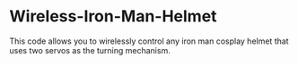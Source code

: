 # Wireless-Iron-Man-Helmet
This code allows you to wirelessly control any iron man cosplay helmet that uses two servos as the turning mechanism.
